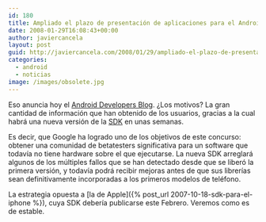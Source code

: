 ```yaml
---
id: 180
title: Ampliado el plazo de presentación de aplicaciones para el Android Developer Challenge
date: 2008-01-29T16:08:43+00:00
author: javiercancela
layout: post
guid: http://javiercancela.com/2008/01/29/ampliado-el-plazo-de-presentacion-de-aplicaciones-para-el-android-developer-challenge/
categories:
  - android
  - noticias
image: /images/obsolete.jpg
---
```

Eso anuncia hoy el [Android Developers Blog](http://android-developers.blogspot.com/2008/01/deadline-extension-for-android.html "Deadline Extension for the Android Developer Challenge"). ¿Los motivos? La gran cantidad de información que han obtenido de los usuarios, gracias a la cual habrá una nueva versión de la [SDK](http://code.google.com/android/download.html "Download the Android SDK") en unas semanas.

Es decir, que Google ha logrado uno de los objetivos de este concurso: obtener una comunidad de betatesters significativa para un software que todavía no tiene hardware sobre el que ejecutarse. La nueva SDK arreglará algunos de los múltiples fallos que se han detectado desde que se liberó la primera versión, y todavía podrá recibir mejoras antes de que sus librerías sean definitivamente incorporadas a los primeros modelos de teléfono.

La estrategia opuesta a [la de Apple]({% post_url 2007-10-18-sdk-para-el-iphone %}), cuya SDK debería publicarse este Febrero. Veremos como es de estable.